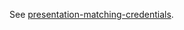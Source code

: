 See [presentation-matching-credentials](/docs/admin-holder/0.1/README.md#presentation-matching-credentials).